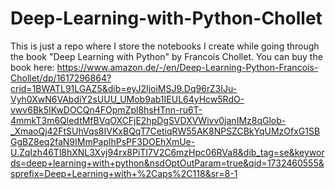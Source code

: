 # Deep-Learning-with-Python-Chollet
This is just a repo where I store the notebooks I create while going through the book "Deep Learning with Python" by Francois Chollet. 
You can buy the book here: 
https://www.amazon.de/-/en/Deep-Learning-Python-Francois-Chollet/dp/1617296864?crid=1BWATL91LGAZ5&dib=eyJ2IjoiMSJ9.Dq96rZ3IJu-Vyh0XwN6VAbdiY2sUUU_UMob9ab1IEUL64yHcw5RdO-vwv6Bk5IKwDOCQn4FOpmZpl8hsHTnn-ru6T-4mmkT3m6QledtMfBVqOXCFjE2hpDgSVDXVWivv0janIMz8qGlob-_XmaoQj42FtSUhVqs8IVKxBQqT7CetiqRW55AK8NPSZCBkYqUMzOfxG1SBGgBZ8eq2faN9IMmPaplhPsPF3DOEhXmUe-U.ZqIzh46Tl8hXNL3Xvj94rx8PiTI7V2C6mzHpc06RVa8&dib_tag=se&keywords=deep+learning+with+python&nsdOptOutParam=true&qid=1732460555&sprefix=Deep+Learning+with+%2Caps%2C118&sr=8-1
